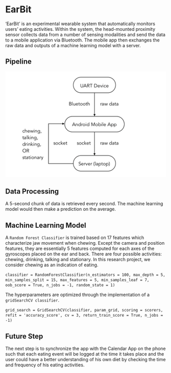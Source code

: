 # EarBit
‘EarBit’ is an experimental wearable system that automatically monitors users’ eating activities. Within the system, the head-mounted proximity sensor collects data from a number of sensing modalities and send the data to a mobile application via Bluetooth. The mobile app then exchanges the raw data and outputs of a machine learning model with a server.

## Pipeline
![alt text](https://github.com/Okrasee/EarBit/blob/master/pipeline.png)

## Data Processing
A 5-second chunk of data is retrieved every second. The machine learning model would then make a prediction on the average. 

## Machine Learning Model
A `Random Forest Classifier` is trained based on 17 features which characterize jaw movement when chewing. Except the camera and position features, they are essentially 5 features computed for each axes of the gyroscopes placed on the ear and back. There are four possible activities: chewing, drinking, talking and stationary. In this research project, we consider chewing as an indication of eating. 
```
classifier = RandomForestClassifier(n_estimators = 100, max_depth = 5, min_samples_split = 15, max_features = 5, min_samples_leaf = 7, oob_score = True, n_jobs = -1, random_state = 1)
```
The hyperparameters are optimized through the implementation of a `gridSearchCV classifier`. 
```
grid_search = GridSearchCV(classifier, param_grid, scoring = scorers, refit = 'accuracy_score', cv = 3, return_train_score = True, n_jobs = -1)
```

## Future Step
The next step is to synchronize the app with the Calendar App on the phone such that each eating event will be logged at the time it takes place and the user could have a better understanding of his own diet by checking the time and frequency of his eating activities. 

